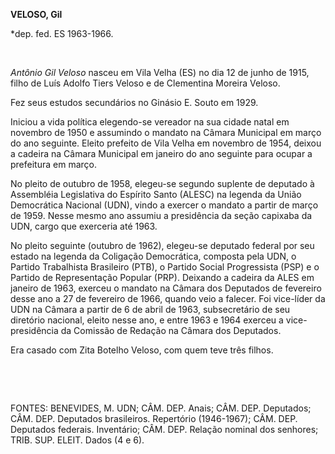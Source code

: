 **VELOSO, Gil**

\*dep. fed. ES 1963-1966.

 

*Antônio Gil Veloso* nasceu em Vila Velha (ES) no dia 12 de junho de
1915, filho de Luís Adolfo Tiers Veloso e de Clementina Moreira Veloso.

Fez seus estudos secundários no Ginásio E. Souto em 1929.

Iniciou a vida política elegendo-se vereador na sua cidade natal em
novembro de 1950 e assumindo o mandato na Câmara Municipal em março do
ano seguinte. Eleito prefeito de Vila Velha em novembro de 1954, deixou
a cadeira na Câmara Municipal em janeiro do ano seguinte para ocupar a
prefeitura em março.

No pleito de outubro de 1958, elegeu-se segundo suplente de deputado à
Assembléia Legislativa do Espírito Santo (ALESC) na legenda da União
Democrática Nacional (UDN), vindo a exercer o mandato a partir de março
de 1959. Nesse mesmo ano assumiu a presidência da seção capixaba da UDN,
cargo que exerceria até 1963.

No pleito seguinte (outubro de 1962), elegeu-se deputado federal por seu
estado na legenda da Coligação Democrática, composta pela UDN, o Partido
Trabalhista Brasileiro (PTB), o Partido Social Progressista (PSP) e o
Partido de Representação Popular (PRP). Deixando a cadeira da ALES em
janeiro de 1963, exerceu o mandato na Câmara dos Deputados de fevereiro
desse ano a 27 de fevereiro de 1966, quando veio a falecer. Foi
vice-líder da UDN na Câmara a partir de 6 de abril de 1963,
subsecretário de seu diretório nacional, eleito nesse ano, e entre 1963
e 1964 exerceu a vice-presidência da Comissão de Redação na Câmara dos
Deputados.

Era casado com Zita Botelho Veloso, com quem teve três filhos.

 

 

FONTES: BENEVIDES, M. UDN; CÂM. DEP. Anais; CÂM. DEP. Deputados; CÂM.
DEP. Deputados brasileiros. Repertório (1946-1967); CÂM. DEP. Deputados
federais. Inventário; CÂM. DEP. Relação nominal dos senhores; TRIB. SUP.
ELEIT. Dados (4 e 6).

 
